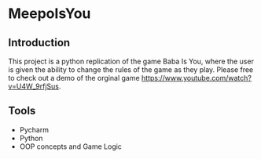 # MeepoIsYou

Introduction 
----------------------------------------------------------
This project is a python replication of the game Baba Is You, where the user is given the ability to change the rules of the game as they play. Please free to check out a demo of the orginal game https://www.youtube.com/watch?v=U4W_9rfjSus. 


Tools
----------------------------------------------------------
* Pycharm 
* Python 
* OOP concepts and Game Logic 


